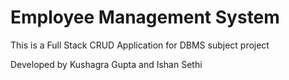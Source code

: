 # Employee Management System
This is a Full Stack CRUD Application for DBMS subject project

Developed by Kushagra Gupta and Ishan Sethi